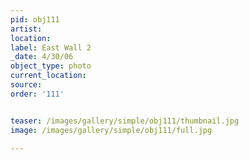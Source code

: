 ```yaml
---
pid: obj111
artist: 
location: 
label: East Wall 2
_date: 4/30/06
object_type: photo
current_location: 
source: 
order: '111'


teaser: /images/gallery/simple/obj111/thumbnail.jpg
image: /images/gallery/simple/obj111/full.jpg
 
---
```

